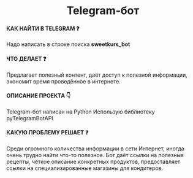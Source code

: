<h1 align="center">Telegram-бот</h1>

#### КАК НАЙТИ В TELEGRAM ❓

Надо написать в строке поиска **sweetkurs_bot**

#### ЧТО ДЕЛАЕТ ❓

Предлагает полезный контент, даёт доступ к полезной информации, экономит время проведённое в интернете.

#### ОПИСАНИЕ ПРОЕКТА 👇

Telegram-бот написан на Python 
Использую библиотеку  pyTelegramBotAPI





#### КАКУЮ ПРОБЛЕМУ РЕШАЕТ ❓

Среди огромного количества информации в сети Интернет, иногда очень трудно найти что-то полезное.
Бот даёт ссылки на полезные рецепты, чёткое описание конкретных продуктов, предоставляет ссылки на специализированные магазины для кондитеров.

